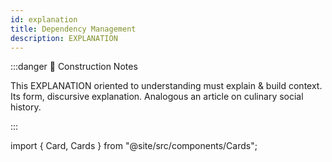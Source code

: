 ```yaml
---
id: explanation
title: Dependency Management
description: EXPLANATION
---
```



:::danger 🚧 Construction Notes

This EXPLANATION oriented to understanding must explain & build context. Its form, discursive explanation. Analogous an
article on culinary social history.

:::

import { Card, Cards } from "@site/src/components/Cards";

<Cards>
  <Card
    name="🖌 Tutorial"
    url="../../tutorials/getting-started/getting-started-with-bsr"
    description="Are you ready to elevate your schema management game and streamline your development process?"
  />
  <Card
    name="🚧 How To"
    url="#"
    description="Nisl tincidunt eget nullam non. Sed cras ornare arcu dui vivamus. Id neque aliquam vestibulum morbi blandit. Turpis nunc eget lorem dolor sed."
  />
  <Card
    name="🧱 Reference"
    url="#"
    description="Integer malesuada nunc vel risus commodo viverra maecenas accumsan. Faucibus vitae aliquet nec ullamcorper sit amet."
  />
  <Card
    name="🏗 Explanation"
    url="#"
    description="Scelerisque varius morbi enim nunc faucibus a pellentesque sit amet. Aenean sed adipiscing diam donec adipiscing tristique risus."
  />
</Cards>
